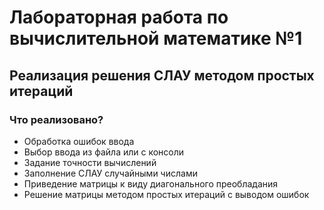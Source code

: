 # Лабораторная работа по вычислительной математике №1

## Реализация решения СЛАУ методом простых итераций

### Что реализовано?

- Обработка ошибок ввода
- Выбор ввода из файла или с консоли
- Задание точности вычислений
- Заполнение СЛАУ случайными числами
- Приведение матрицы к виду диагонального преобладания
- Решение матрицы методом простых итераций с выводом ошибок